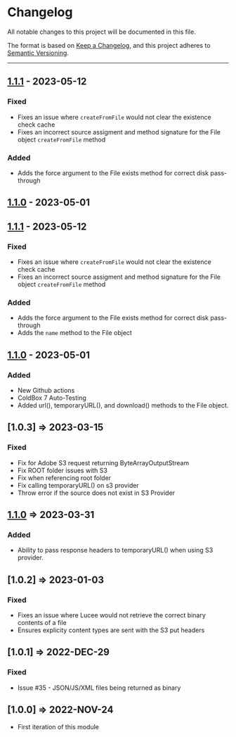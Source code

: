 # Changelog

All notable changes to this project will be documented in this file.

The format is based on [Keep a Changelog](https://keepachangelog.com/en/1.0.0/),
and this project adheres to [Semantic Versioning](https://semver.org/spec/v2.0.0.html).

* * *

## [1.1.1] - 2023-05-12
### Fixed
- Fixes an issue where `createFromFile` would not clear the existence check cache
- Fixes an incorrect source assigment and method signature for the File object `createFromFile` method

### Added
- Adds the force argument to the File exists method for correct disk pass-through

## [1.1.0] - 2023-05-01

## [1.1.1] - 2023-05-12

### Fixed

- Fixes an issue where `createFromFile` would not clear the existence check cache
- Fixes an incorrect source assigment and method signature for the File object `createFromFile` method

### Added

- Adds the force argument to the File exists method for correct disk pass-through
- Adds the `name` method to the File object

## [1.1.0] - 2023-05-01

### Added

- New Github actions
- ColdBox 7 Auto-Testing
- Added url(), temporaryURL(), and download() methods to the File object.

## [1.0.3] => 2023-03-15

### Fixed

- Fix for Adobe S3 request returning ByteArrayOutputStream
- Fix ROOT folder issues with S3
- Fix when referencing root folder
- Fix calling temporaryURL() on s3 provider
- Throw error if the source does not exist in S3 Provider

## [1.1.0] => 2023-03-31

### Added

- Ability to pass response headers to temporaryURL() when using S3 provider.

## [1.0.2] => 2023-01-03

### Fixed

- Fixes an issue where Lucee would not retrieve the correct binary contents of a file
- Ensures explicity content types are sent with the S3 put headers

## [1.0.1] => 2022-DEC-29

### Fixed

- Issue #35 - JSON/JS/XML files being returned as binary

## [1.0.0] => 2022-NOV-24

- First iteration of this module

[Unreleased]: https://github.com/coldbox-modules/cbfs/compare/v1.1.1...HEAD

[1.1.1]: https://github.com/coldbox-modules/cbfs/compare/v1.1.0...v1.1.1

[1.1.0]: https://github.com/coldbox-modules/cbfs/compare/f76a3372a803a53759c6f707e740b26aab71dcc3...v1.1.0
